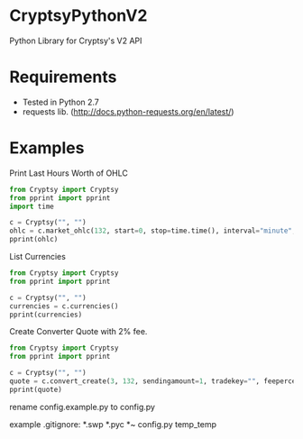 CryptsyPythonV2
===============

Python Library for Cryptsy's V2 API


Requirements
============
* Tested in Python 2.7
* requests lib. (http://docs.python-requests.org/en/latest/)

Examples
========
Print Last Hours Worth of OHLC
```python
from Cryptsy import Cryptsy
from pprint import pprint
import time

c = Cryptsy("", "")
ohlc = c.market_ohlc(132, start=0, stop=time.time(), interval="minute", limit=60)
pprint(ohlc)
```


List Currencies
```python
from Cryptsy import Cryptsy
from pprint import pprint

c = Cryptsy("", "")
currencies = c.currencies()
pprint(currencies)
```


Create Converter Quote with 2% fee.
```python
from Cryptsy import Cryptsy
from pprint import pprint

c = Cryptsy("", "")
quote = c.convert_create(3, 132, sendingamount=1, tradekey="", feepercent=2)
pprint(quote)
```

rename config.example.py to config.py

example .gitignore:
*.swp
*.pyc
*~
config.py
temp_temp

